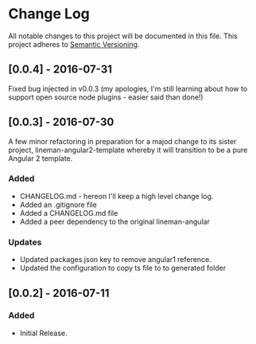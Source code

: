 # Change Log
All notable changes to this project will be documented in this file.
This project adheres to [Semantic Versioning](http://semver.org/).

## [0.0.4] - 2016-07-31
Fixed bug injected in v0.0.3 (my apologies, I'm still learning about how to support open source node plugins - easier said than done!)
## [0.0.3] - 2016-07-30
A few minor refactoring in preparation for a majod change to its sister project, lineman-angular2-template whereby it will transition to be a pure Angular 2 template.

### Added
* CHANGELOG.md - hereon I'll keep a high level change log.
* Added an .gitignore file
* Added a CHANGELOG.md file
* Added a peer dependency to the original lineman-angular

### Updates
* Updated packages.json key to remove angular1 reference.
* Updated the configuration to copy ts file to to generated folder

## [0.0.2] - 2016-07-11
### Added
* Initial Release.